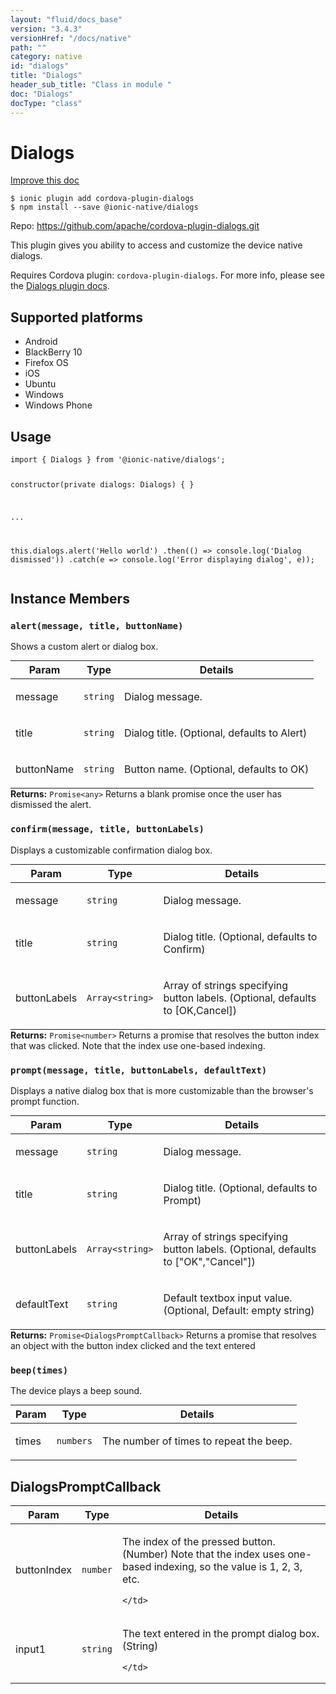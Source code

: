 ```yaml
---
layout: "fluid/docs_base"
version: "3.4.3"
versionHref: "/docs/native"
path: ""
category: native
id: "dialogs"
title: "Dialogs"
header_sub_title: "Class in module "
doc: "Dialogs"
docType: "class"
---
```


<h1 class="api-title">Dialogs</h1>

<a class="improve-v2-docs" href="http://github.com/driftyco/ionic-native/edit/master/src/@ionic-native/plugins/dialogs/index.ts#L16">
  Improve this doc
</a>






<pre><code class="nohighlight">$ ionic plugin add cordova-plugin-dialogs
$ npm install --save @ionic-native/dialogs
</code></pre>
<p>Repo:
  <a href="https://github.com/apache/cordova-plugin-dialogs.git">
    https://github.com/apache/cordova-plugin-dialogs.git
  </a>
</p>


<p>This plugin gives you ability to access and customize the device native dialogs.</p>
<p>Requires Cordova plugin: <code>cordova-plugin-dialogs</code>. For more info, please see the <a href="https://github.com/apache/cordova-plugin-dialogs">Dialogs plugin docs</a>.</p>




<h2>Supported platforms</h2>
<ul>
  <li>Android</li><li>BlackBerry 10</li><li>Firefox OS</li><li>iOS</li><li>Ubuntu</li><li>Windows</li><li>Windows Phone</li>
</ul>






<h2>Usage</h2>
<pre><code class="lang-typescript">import { Dialogs } from &#39;@ionic-native/dialogs&#39;;

constructor(private dialogs: Dialogs) { }

...

this.dialogs.alert(&#39;Hello world&#39;)
  .then(() =&gt; console.log(&#39;Dialog dismissed&#39;))
  .catch(e =&gt; console.log(&#39;Error displaying dialog&#39;, e));
</code></pre>








<h2>Instance Members</h2>
<h3><a class="anchor" name="alert" href="#alert"></a><code>alert(message,&nbsp;title,&nbsp;buttonName)</code></h3>




Shows a custom alert or dialog box.
<table class="table param-table" style="margin:0;">
  <thead>
  <tr>
    <th>Param</th>
    <th>Type</th>
    <th>Details</th>
  </tr>
  </thead>
  <tbody>
  <tr>
    <td>
      message</td>
    <td>
      <code>string</code>
    </td>
    <td>
      <p>Dialog message.</p>
</td>
  </tr>
  
  <tr>
    <td>
      title</td>
    <td>
      <code>string</code>
    </td>
    <td>
      <p>Dialog title. (Optional, defaults to Alert)</p>
</td>
  </tr>
  
  <tr>
    <td>
      buttonName</td>
    <td>
      <code>string</code>
    </td>
    <td>
      <p>Button name. (Optional, defaults to OK)</p>
</td>
  </tr>
  </tbody>
</table>

<div class="return-value" markdown="1">
  <i class="icon ion-arrow-return-left"></i>
  <b>Returns:</b> <code>Promise&lt;any&gt;</code> Returns a blank promise once the user has dismissed the alert.
</div><h3><a class="anchor" name="confirm" href="#confirm"></a><code>confirm(message,&nbsp;title,&nbsp;buttonLabels)</code></h3>




Displays a customizable confirmation dialog box.
<table class="table param-table" style="margin:0;">
  <thead>
  <tr>
    <th>Param</th>
    <th>Type</th>
    <th>Details</th>
  </tr>
  </thead>
  <tbody>
  <tr>
    <td>
      message</td>
    <td>
      <code>string</code>
    </td>
    <td>
      <p>Dialog message.</p>
</td>
  </tr>
  
  <tr>
    <td>
      title</td>
    <td>
      <code>string</code>
    </td>
    <td>
      <p>Dialog title. (Optional, defaults to Confirm)</p>
</td>
  </tr>
  
  <tr>
    <td>
      buttonLabels</td>
    <td>
      <code>Array&lt;string&gt;</code>
    </td>
    <td>
      <p>Array of strings specifying button labels. (Optional, defaults to [OK,Cancel])</p>
</td>
  </tr>
  </tbody>
</table>

<div class="return-value" markdown="1">
  <i class="icon ion-arrow-return-left"></i>
  <b>Returns:</b> <code>Promise&lt;number&gt;</code> Returns a promise that resolves the button index that was clicked. Note that the index use one-based indexing.
</div><h3><a class="anchor" name="prompt" href="#prompt"></a><code>prompt(message,&nbsp;title,&nbsp;buttonLabels,&nbsp;defaultText)</code></h3>




Displays a native dialog box that is more customizable than the browser's prompt function.
<table class="table param-table" style="margin:0;">
  <thead>
  <tr>
    <th>Param</th>
    <th>Type</th>
    <th>Details</th>
  </tr>
  </thead>
  <tbody>
  <tr>
    <td>
      message</td>
    <td>
      <code>string</code>
    </td>
    <td>
      <p>Dialog message.</p>
</td>
  </tr>
  
  <tr>
    <td>
      title</td>
    <td>
      <code>string</code>
    </td>
    <td>
      <p>Dialog title. (Optional, defaults to Prompt)</p>
</td>
  </tr>
  
  <tr>
    <td>
      buttonLabels</td>
    <td>
      <code>Array&lt;string&gt;</code>
    </td>
    <td>
      <p>Array of strings specifying button labels. (Optional, defaults to [&quot;OK&quot;,&quot;Cancel&quot;])</p>
</td>
  </tr>
  
  <tr>
    <td>
      defaultText</td>
    <td>
      <code>string</code>
    </td>
    <td>
      <p>Default textbox input value.  (Optional, Default: empty string)</p>
</td>
  </tr>
  </tbody>
</table>

<div class="return-value" markdown="1">
  <i class="icon ion-arrow-return-left"></i>
  <b>Returns:</b> <code>Promise&lt;DialogsPromptCallback&gt;</code> Returns a promise that resolves an object with the button index clicked and the text entered
</div><h3><a class="anchor" name="beep" href="#beep"></a><code>beep(times)</code></h3>




The device plays a beep sound.
<table class="table param-table" style="margin:0;">
  <thead>
  <tr>
    <th>Param</th>
    <th>Type</th>
    <th>Details</th>
  </tr>
  </thead>
  <tbody>
  <tr>
    <td>
      times</td>
    <td>
      <code>numbers</code>
    </td>
    <td>
      <p>The number of times to repeat the beep.</p>
</td>
  </tr>
  </tbody>
</table>







<h2><a class="anchor" name="DialogsPromptCallback" href="#DialogsPromptCallback"></a>DialogsPromptCallback</h2>

<table class="table param-table" style="margin:0;">
  <thead>
  <tr>
    <th>Param</th>
    <th>Type</th>
    <th>Details</th>
  </tr>
  </thead>
  <tbody>
  
  <tr>
    <td>
      buttonIndex
    </td>
    <td>
      <code>number</code>
    </td>
    <td>
      <p>The index of the pressed button. (Number) Note that the index uses one-based indexing, so the value is 1, 2, 3, etc.</p>

      
    </td>
  </tr>
  
  <tr>
    <td>
      input1
    </td>
    <td>
      <code>string</code>
    </td>
    <td>
      <p>The text entered in the prompt dialog box. (String)</p>

      
    </td>
  </tr>
  
  </tbody>
</table>





